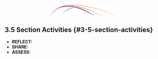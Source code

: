 <div style="text-align:center"><img src="/logo/Connectedlib-Logo-Graph.png"></div>

## 3.5 Section Activities {#3-5-section-activities}

*   **REFLECT:**
*   **SHARE:**
*   **ASSESS:**